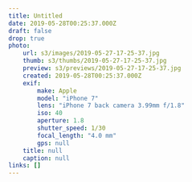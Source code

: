 ```yaml
---
title: Untitled
date: 2019-05-28T00:25:37.000Z
draft: false
drop: true
photo:
    url: s3/images/2019-05-27-17-25-37.jpg
    thumb: s3/thumbs/2019-05-27-17-25-37.jpg
    preview: s3/previews/2019-05-27-17-25-37.jpg
    created: 2019-05-28T00:25:37.000Z
    exif:
        make: Apple
        model: "iPhone 7"
        lens: "iPhone 7 back camera 3.99mm f/1.8"
        iso: 40
        aperture: 1.8
        shutter_speed: 1/30
        focal_length: "4.0 mm"
        gps: null
    title: null
    caption: null
links: []
---
```

